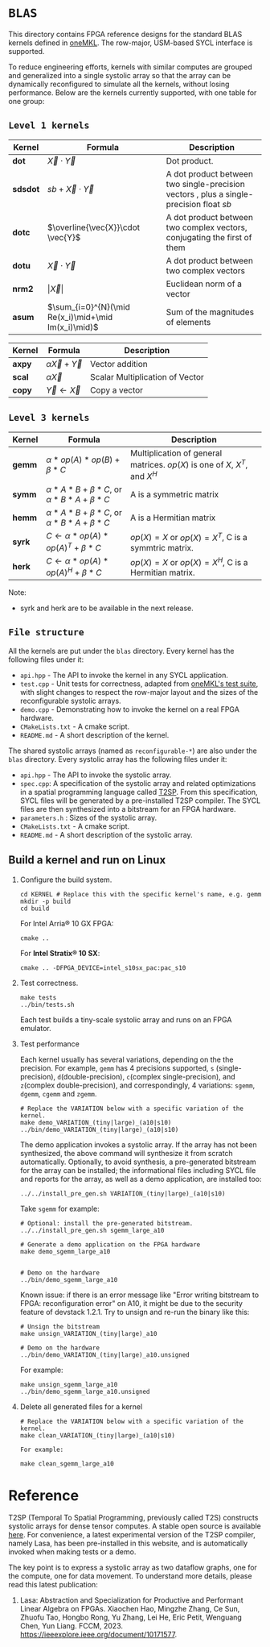 # `BLAS`

This directory contains FPGA reference designs for the standard BLAS kernels defined in [oneMKL](https://oneapi-src.github.io/oneMKL/domains/blas/blas.html). The row-major, USM-based SYCL interface is supported.

To reduce engineering efforts, kernels with similar computes are grouped and generalized into a single systolic array so that the array can be dynamically reconfigured to simulate all the kernels, without losing performance. Below are the kernels currently supported, with one table for one group:

## `Level 1 kernels`

| Kernel            | Formula                                           | Description                                                                                                                                |
| ----------------- | ------------------------------------------------- | ------------------------------------------------------------------------------------------------------------------------------------------ |
| $\mathbf{dot}$    | $\vec{X}\cdot \vec{Y}$                            | Dot product.|
| $\mathbf{sdsdot}$ | $sb+\vec{X}\cdot \vec{Y}$                         | A dot product between two single-precision vectors , plus a single-precision float $sb$                                                    |
| $\mathbf{dotc}$   | $\overline{\vec{X}}\cdot \vec{Y}$                 | A dot product between two complex vectors, conjugating the first of them                                                                   |
| $\mathbf{dotu}$   | $\vec{X}\cdot \vec{Y}$                            | A dot product between two complex vectors                                                                                                  |
| $\mathbf{nrm2}$   | $\|\vec{X}\|$                                     | Euclidean norm of a vector                                                                                                                 |
| $\mathbf{asum}$   | $\sum_{i=0}^{N}(\mid Re(x_i)\mid+\mid Im(x_i)\mid)$ | Sum of the magnitudes of elements                                                                                                          |

| Kernel            | Formula                                           | Description                                                                                                                                |
| ----------------- | ------------------------------------------------- | ------------------------------------------------------------------------------------------------------------------------------------------ |
| $\mathbf{axpy}$   | $\alpha\vec{X}+\vec{Y}$                           | Vector addition                                                                                                                            |
| $\mathbf{scal}$   | $\alpha\vec{X}$                                   | Scalar Multiplication of Vector                                                                                                            |
| $\mathbf{copy}$   | $\vec{Y}\leftarrow\vec{X}$                        | Copy a vector                                                                                                                              |

## `Level 3 kernels`

 Kernel          | Formula             | Description       |
| --------------- | ------------------- | ----------|
| $\mathbf{gemm}$ | $\alpha * op(A) * op(B)+\beta * C$ |Multiplication of general matrices. $op(X)$ is one of $X$, $X^T$, and $X^H$ |
| $\mathbf{symm}$ | $\alpha * A* B+\beta * C$, or  $\alpha * B * A+\beta * C$ | A is a symmetric matrix |
| $\mathbf{hemm}$ |$\alpha * A * B+\beta * C$, or  $\alpha * B * A+\beta * C$ | A is a Hermitian matrix |
| $\mathbf{syrk}$ | $C \leftarrow \alpha * op(A) * op(A)^T + \beta * C$ |$op(X)=X$ or $op(X) = X^T$, C is a symmtric matrix. |
| $\mathbf{herk}$ | $C \leftarrow \alpha * op(A) * op(A)^H + \beta * C$ |$op(X)=X$ or $op(X) = X^H$, C is a Hermitian matrix. |

Note:
* syrk and herk are to be available in the next release.

## `File structure`

All the kernels are put under the `blas` directory. Every kernel has the following files under it:

* `api.hpp` - The API to invoke the kernel in any SYCL application.
* `test.cpp` - Unit tests for correctness, adapted from [oneMKL's test suite](https://github.com/oneapi-src/oneMKL/blob/develop/tests/unit_tests/blas/), with slight changes to respect the row-major layout and the sizes of the reconfigurable systolic arrays.
* `demo.cpp` - Demonstrating how to invoke the kernel on a real FPGA hardware.
* `CMakeLists.txt` - A cmake script.
* `README.md` - A short description of the kernel.

The shared systolic arrays (named as `reconfigurable-*`) are also under the `blas` directory. Every systolic array has the following files under it:

* `api.hpp` - The API to invoke the systolic array.
* `spec.cpp`: A specification of the systolic array and related optimizations in a spatial programming language called [T2SP](#user-content-reference). From this specification, SYCL files will be generated by a pre-installed T2SP compiler. The SYCL files are then synthesized into a bitstream for an FPGA hardware.
* `parameters.h` : Sizes of the systolic array.
* `CMakeLists.txt` - A cmake script.
* `README.md` - A short description of the systolic array.

## Build a kernel and run on Linux

1. Configure the build system.

   ```shell
   cd KERNEL # Replace this with the specific kernel's name, e.g. gemm
   mkdir -p build
   cd build
   ```

    For Intel Arria® 10 GX FPGA:

   ```shell
   cmake ..
   ```

    For **Intel Stratix® 10 SX**:

   ```shell
   cmake .. -DFPGA_DEVICE=intel_s10sx_pac:pac_s10
   ```

2. Test correctness.

   ```shell
   make tests
   ../bin/tests.sh
   ```

    Each test builds a tiny-scale systolic array and runs on an FPGA emulator.

3. Test performance

    Each kernel usually has several variations, depending on the the precision. For example, `gemm` has 4 precisions supported,  `s` (single-precision), `d`(double-precision), `c`(complex single-precision), and `z`(complex double-precision), and correspondingly, 4 variations: `sgemm`, `dgemm`, `cgemm` and `zgemm`.

   ```shell
   # Replace the VARIATION below with a specific variation of the kernel.
   make demo_VARIATION_(tiny|large)_(a10|s10)
   ../bin/demo_VARIATION_(tiny|large)_(a10|s10)
   ```
    The demo application invokes a systolic array. If the array has not been synthesized, the above command will synthesize it from scratch automatically. Optionally, to avoid synthesis, a pre-generated bitstream for the array can be installed; the informational files including SYCL file and reports for the array, as well as a demo application, are installed too:
   ```
   ../../install_pre_gen.sh VARIATION_(tiny|large)_(a10|s10)
   ```

    Take `sgemm` for example:

   ```shell
   # Optional: install the pre-generated bitstream.
   ../../install_pre_gen.sh sgemm_large_a10

   # Generate a demo application on the FPGA hardware
   make demo_sgemm_large_a10


   # Demo on the hardware
   ../bin/demo_sgemm_large_a10
   ```

    Known issue: if there is an error message like "Error writing bitstream to FPGA: reconfiguration error" on A10, it might be due to the security feature of devstack 1.2.1. Try to unsign and re-run the binary like this:
    ```shell
    # Unsign the bitstream
    make unsign_VARIATION_(tiny|large)_a10

    # Demo on the hardware
    ../bin/demo_VARIATION_(tiny|large)_a10.unsigned
   ```
    For example:
    ```shell
    make unsign_sgemm_large_a10
    ../bin/demo_sgemm_large_a10.unsigned
   ```

4. Delete all generated files for a kernel

   ```shell
   # Replace the VARIATION below with a specific variation of the kernel.
   make clean_VARIATION_(tiny|large)_(a10|s10)
   ```
       For example:
    ```shell
    make clean_sgemm_large_a10
   ```

# Reference

T2SP (Temporal To Spatial Programming, previously called T2S) constructs systolic arrays for dense tensor computes. A stable open source is available [here](https://github.com/IntelLabs/t2sp). For convenience, a latest experimental version of the T2SP compiler, namely Lasa, has been pre-installed in this website, and is automatically invoked when making tests or a demo.

The key point is to express a systolic array as two dataflow graphs, one for the compute, one for data movement. To understand more details, please read this latest publication:

1. Lasa: Abstraction and Specialization for Productive and Performant Linear Algebra on FPGAs. Xiaochen Hao, Mingzhe Zhang, Ce Sun, Zhuofu Tao, Hongbo Rong, Yu Zhang, Lei He, Eric Petit, Wenguang Chen, Yun Liang. FCCM, 2023. https://ieeexplore.ieee.org/document/10171577.

